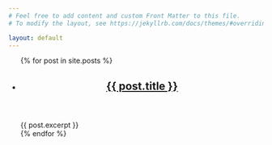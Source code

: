 ```yaml
---
# Feel free to add content and custom Front Matter to this file.
# To modify the layout, see https://jekyllrb.com/docs/themes/#overriding-theme-defaults

layout: default
---
```


<ul>
  {% for post in site.posts %}
    <li>
      <article>
        <header>
          <h1>
            <a href="{{ post.url }}">{{ post.title }}</a>
          </h1>
        </header>
        <section>
          {{ post.excerpt }}
        </section>
      </article>
    </li>
  {% endfor %}
</ul>

